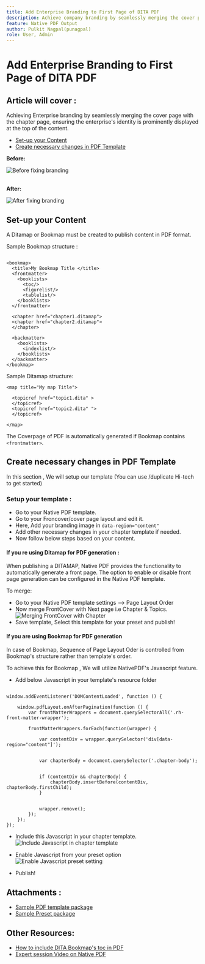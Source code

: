 ```yaml
---
title: Add Enterprise Branding to First Page of DITA PDF
description: Achieve company branding by seamlessly merging the cover page with the chapter page, ensuring the enterprise's identity is prominently displayed at the top of the content.
feature: Native PDF Output
author: Pulkit Nagpal(punagpal)
role: User, Admin
---
```

# Add Enterprise Branding to First Page of DITA PDF

## Article will cover : 

Achieving Enterprise branding by seamlessly merging the cover page with the chapter page, ensuring the enterprise's identity is prominently displayed at the top of the content.

-   [Set-up your Content](#set-up-your-content)
-   [Create necessary changes in PDF  Template](#create-necessary-changes-in-pdf-template)

**Before:**

![Before fixing branding](../assets/publishing/branding-image1.png)
<br>
<br>

**After:**

![After fixing branding](../assets/publishing/branding-image2.png)

## Set-up your Content

A Ditamap or Bookmap must be created to publish content in PDF format.

Sample Bookmap structure :

```

<bookmap>
  <title>My Bookmap Title </title>
  <frontmatter>
    <booklists>
      <toc/>
      <figurelist/>
      <tablelist/>
    </booklists>
  </frontmatter>

  <chapter href="chapter1.ditamap">
  <chapter href="chapter2.ditamap">
  </chapter>

  <backmatter>
    <booklists>
      <indexlist/>
    </booklists>
  </backmatter>
</bookmap>

```

Sample Ditamap structure:

```
<map title="My map Title">

  <topicref href="topic1.dita" >
  </topicref>
  <topicref href="topic2.dita" ">
  </topicref>
  
</map>

```

The Coverpage of PDF is  automatically generated if Bookmap contains `<frontmatter>`.


## Create necessary changes in PDF Template

In this section , We will setup our template (You can use /duplicate Hi-tech to get started)

### Setup your template :

- Go to your Native PDF template.
- Go to your Froncover/cover page layout and edit it.
- Here, Add your branding image  in `data-region="content"`
- Add other necessary changes in your chapter template if needed.
- Now follow below steps based on your content.


#### If you re using Ditamap for PDF generation :

When publishing a DITAMAP, Native PDF provides the functionality to automatically generate a front page. The option to enable or disable front page generation can be configured in the Native PDF template.

To merge:
- Go to your Native PDF template settings --> Page Layout Order
- Now merge FrontCover with Next page i.e Chapter & Topics.
![Merging FrontCover with Chapter](../assets/publishing/branding-image3.png)
- Save template, Select this template for your preset and publish!


#### If you are using Bookmap for PDF generation 

In case of Bookmap, Sequence of Page Layout Oder is controlled from Bookmap's  structure rather than template's order.

To achieve this for Bookmap , We will utilize NativePDF's Javascript feature.

-  Add below Javascript in your template's resource folder 

```

window.addEventListener('DOMContentLoaded', function () {

    window.pdfLayout.onAfterPagination(function () {
        var frontMatterWrappers = document.querySelectorAll('.rh-front-matter-wrapper');

        frontMatterWrappers.forEach(function(wrapper) {
         
            var contentDiv = wrapper.querySelector('div[data-region="content"]');

      
            var chapterBody = document.querySelector('.chapter-body');

        
            if (contentDiv && chapterBody) {
                chapterBody.insertBefore(contentDiv, chapterBody.firstChild);
            }

           
            wrapper.remove();
        });
    });
});

```

- Include this Javascript in your chapter template.
![Include Javascript in chapter template ](../assets/publishing/branding-image4.png)

- Enable Javascript from your preset option
![Enable Javascript preset setting](../assets/publishing/branding-image5.png)

- Publish!

## Attachments :

- [Sample PDF template package](../assets/publishing/NativePDF_DemoTemplate.zip)
- [Sample Preset package](../assets/publishing/Preset_Package.zip)


## Other Resources:

- [How to include DITA Bookmap's toc in PDF](./how-to-include-bookmap-toc-in-pdf-publishing.md)
- [Expert session Video on Native PDF](../../expert-sessions/native-pdf-publishing-eamples-part1-june2023.md)

